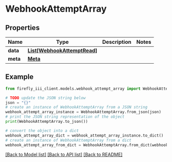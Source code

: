 # WebhookAttemptArray


## Properties

Name | Type | Description | Notes
------------ | ------------- | ------------- | -------------
**data** | [**List[WebhookAttemptRead]**](WebhookAttemptRead.md) |  | 
**meta** | [**Meta**](Meta.md) |  | 

## Example

```python
from firefly_iii_client.models.webhook_attempt_array import WebhookAttemptArray

# TODO update the JSON string below
json = "{}"
# create an instance of WebhookAttemptArray from a JSON string
webhook_attempt_array_instance = WebhookAttemptArray.from_json(json)
# print the JSON string representation of the object
print(WebhookAttemptArray.to_json())

# convert the object into a dict
webhook_attempt_array_dict = webhook_attempt_array_instance.to_dict()
# create an instance of WebhookAttemptArray from a dict
webhook_attempt_array_from_dict = WebhookAttemptArray.from_dict(webhook_attempt_array_dict)
```
[[Back to Model list]](../README.md#documentation-for-models) [[Back to API list]](../README.md#documentation-for-api-endpoints) [[Back to README]](../README.md)



